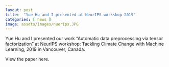 ```yaml
---
layout: post
title:  "Yue Hu and I presented at NeurIPS workshop 2019"
categories: [ news ]
image: assets/images/nuerips.JPG
---
```

Yue Hu and I presented our work “Automatic data preprocessing via tensor factorization” at NeurIPS workshop: Tackling Climate Change with Machine Learning, 2019 in Vancouver, Canada.

View the paper here.
